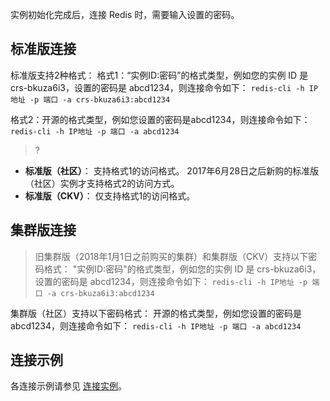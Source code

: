 
实例初始化完成后，连接 Redis 时，需要输入设置的密码。

## 标准版连接
标准版支持2种格式：
格式1：“实例ID:密码”的格式类型，例如您的实例 ID 是 crs-bkuza6i3，设置的密码是 abcd1234，则连接命令如下：
`redis-cli -h IP地址 -p 端口 -a crs-bkuza6i3:abcd1234`

格式2：开源的格式类型，例如您设置的密码是abcd1234，则连接命令如下：
`redis-cli -h IP地址 -p 端口 -a abcd1234`

>?
- **标准版（社区）**：
 支持格式1的访问格式。
 2017年6月28日之后新购的标准版（社区）实例才支持格式2的访问方式。
- **标准版（CKV）**：
仅支持格式1的访问格式。


## 集群版连接
>旧集群版（2018年1月1日之前购买的集群）和集群版（CKV）支持以下密码格式：
>"实例ID:密码"的格式类型，例如您的实例 ID 是 crs-bkuza6i3，设置的密码是 abcd1234，则连接命令如下：
`redis-cli -h IP地址 -p 端口 -a crs-bkuza6i3:abcd1234`

集群版（社区）支持以下密码格式：
开源的格式类型，例如您设置的密码是abcd1234，则连接命令如下：
`redis-cli -h IP地址 -p 端口 -a abcd1234`

## 连接示例
各连接示例请参见 [连接实例](https://intl.cloud.tencent.com/document/product/239/7042)。
